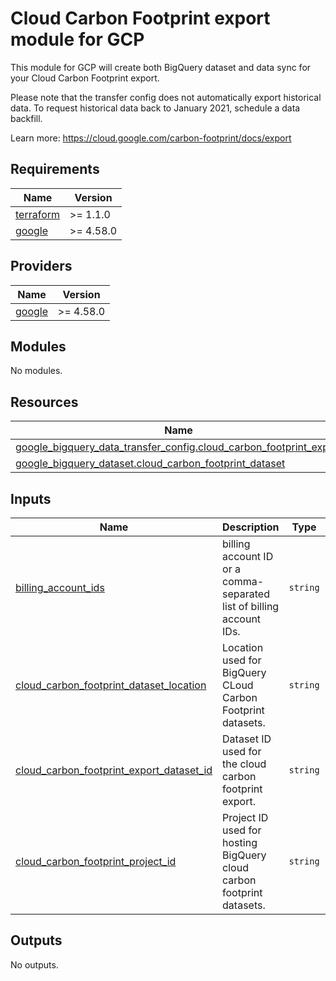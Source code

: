 # Cloud Carbon Footprint export module for GCP

This module for GCP will create both BigQuery dataset and data sync for your Cloud Carbon Footprint export.

Please note that the transfer config does not automatically export historical data. To request historical data back to January 2021, schedule a data backfill.

Learn more: https://cloud.google.com/carbon-footprint/docs/export

<!-- BEGINNING OF PRE-COMMIT-TERRAFORM DOCS HOOK -->
## Requirements

| Name | Version |
|------|---------|
| <a name="requirement_terraform"></a> [terraform](#requirement\_terraform) | >= 1.1.0 |
| <a name="requirement_google"></a> [google](#requirement\_google) | >= 4.58.0 |

## Providers

| Name | Version |
|------|---------|
| <a name="provider_google"></a> [google](#provider\_google) | >= 4.58.0 |

## Modules

No modules.

## Resources

| Name | Type |
|------|------|
| [google_bigquery_data_transfer_config.cloud_carbon_footprint_export](https://registry.terraform.io/providers/hashicorp/google/latest/docs/resources/bigquery_data_transfer_config) | resource |
| [google_bigquery_dataset.cloud_carbon_footprint_dataset](https://registry.terraform.io/providers/hashicorp/google/latest/docs/resources/bigquery_dataset) | resource |

## Inputs

| Name | Description | Type | Default | Required |
|------|-------------|------|---------|:--------:|
| <a name="input_billing_account_ids"></a> [billing\_account\_ids](#input\_billing\_account\_ids) | billing account ID or a comma-separated list of billing account IDs. | `string` | n/a | yes |
| <a name="input_cloud_carbon_footprint_dataset_location"></a> [cloud\_carbon\_footprint\_dataset\_location](#input\_cloud\_carbon\_footprint\_dataset\_location) | Location used for BigQuery CLoud Carbon Footprint datasets. | `string` | `"eu"` | no |
| <a name="input_cloud_carbon_footprint_export_dataset_id"></a> [cloud\_carbon\_footprint\_export\_dataset\_id](#input\_cloud\_carbon\_footprint\_export\_dataset\_id) | Dataset ID used for the cloud carbon footprint export. | `string` | `"cloud_carbon_footprint_export"` | no |
| <a name="input_cloud_carbon_footprint_project_id"></a> [cloud\_carbon\_footprint\_project\_id](#input\_cloud\_carbon\_footprint\_project\_id) | Project ID used for hosting BigQuery cloud carbon footprint datasets. | `string` | n/a | yes |

## Outputs

No outputs.
<!-- END OF PRE-COMMIT-TERRAFORM DOCS HOOK -->
